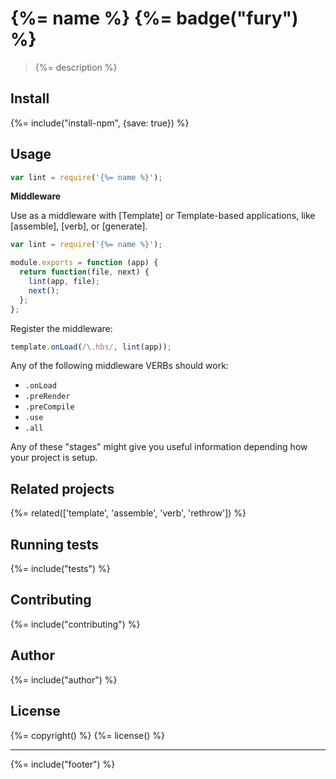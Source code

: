 # {%= name %} {%= badge("fury") %}

> {%= description %}

## Install
{%= include("install-npm", {save: true}) %}

## Usage

```js
var lint = require('{%= name %}');
```

**Middleware**

Use as a middleware with [Template] or Template-based applications, like [assemble], [verb], or [generate].

```js
var lint = require('{%= name %}');

module.exports = function (app) {
  return function(file, next) {
    lint(app, file);
    next();
  };
};
```

Register the middleware:

```js
template.onLoad(/\.hbs/, lint(app));
```

Any of the following middleware VERBs should work:

- `.onLoad`
- `.preRender` 
- `.preCompile`
- `.use`
- `.all`

Any of these "stages" might give you useful information depending how your project is setup. 

## Related projects
<!-- add an array of related projects, then un-escape the helper -->
{%= related(['template', 'assemble', 'verb', 'rethrow']) %}  

## Running tests
{%= include("tests") %}

## Contributing
{%= include("contributing") %}

## Author
{%= include("author") %}

## License
{%= copyright() %}
{%= license() %}

***

{%= include("footer") %}
